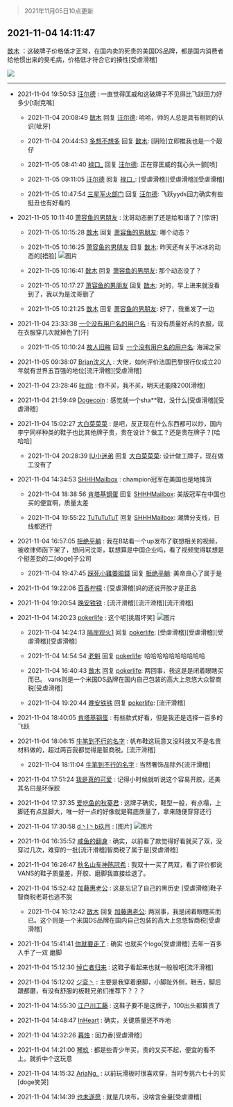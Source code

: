 > 2021年11月05日10点更新
<link rel="stylesheet" href="https://cdn.jsdelivr.net/gh/taotie6/sampleJSON@main/css/photo_show.css">
<meta name="referrer" content="no-referrer" />


 ## 2021-11-04 14:11:47 

 [㪚木](https://www.coolapk.com/feed/31210879?shareKey=ODQ3MjdhMDg2YjYzNjE4Mzg0OWQ~) ：这破牌子价格低才正常，在国内卖的死贵的美国DS品牌，都是国内消费者给他惯出来的臭毛病，价格低才符合它的揍性[受虐滑稽] 

<div class="album">
<img class="img-item" src="https://image.coolapk.com/feed/2019/0507/23/1081091_4586_1095@230x167.gif" />
</div>

 ------- 

- 2021-11-04 19:50:53 [汪尔德](uid=1595236) : 一直觉得匡威和这破牌子不见得比飞跃回力好多少[t耐克嘴] 

    - 2021-11-04 20:08:49 [㪚木](uid=1081091) 回复 [汪尔德](uid=1595236): 哈哈，帅的人总是具有相同的认识[呲牙] 

    - 2021-11-04 20:44:53 [多想不想多](uid=1473521) 回复 [㪚木](uid=1081091): [阴险]立即推我也是一个靓仔 

    - 2021-11-05 08:41:40 [禄口_](uid=1005884) 回复 [汪尔德](uid=1595236): 正在穿匡威的我心头一颤[喷] 

    - 2021-11-05 09:11:05 [汪尔德](uid=1595236) 回复 [禄口_](uid=1005884): [受虐滑稽][受虐滑稽][受虐滑稽] 

    - 2021-11-05 10:47:54 [三星军火部门](uid=2354553) 回复 [汪尔德](uid=1595236): 飞跃yyds回力确实有些挺丑也有好看的 

- 2021-11-05 10:11:40 [萧容鱼的男朋友](uid=2377889) : 沈哥动态删了还是给和谐了？[惊讶] 

    - 2021-11-05 10:15:28 [㪚木](uid=1081091) 回复 [萧容鱼的男朋友](uid=2377889): 哪个动态？ 

    - 2021-11-05 10:16:25 [萧容鱼的男朋友](uid=2377889) 回复 [㪚木](uid=1081091): 昨天还有关于冰冰的动态的[捂脸] ![图片](https://image.coolapk.com/feed/2021/1105/10/2377889_8585_0674@828x1792.jpg)

    - 2021-11-05 10:16:41 [㪚木](uid=1081091) 回复 [萧容鱼的男朋友](uid=2377889): 那个动态没了？ 

    - 2021-11-05 10:17:27 [萧容鱼的男朋友](uid=2377889) 回复 [㪚木](uid=1081091): 对的，早上进来就没看到了，我以为是沈哥删了 

    - 2021-11-05 10:21:25 [㪚木](uid=1081091) 回复 [萧容鱼的男朋友](uid=2377889): 好了，我重发了一边 

- 2021-11-04 23:33:38 [一个没有用户名的用户名](uid=1314924) : 有没有质量好点的衣服，现在衣服穿几次就掉色了[汗] 

    - 2021-11-05 10:10:24 [故人旧眸](uid=5481001) 回复 [一个没有用户名的用户名](uid=1314924): 海澜之家 

- 2021-11-05 09:38:07 [Brian沈义人](uid=886080) : 大佬，如何评价法国巴黎银行仅成立20年就有世界五百强的地位[流汗滑稽][受虐滑稽] 

- 2021-11-04 23:28:46 [吐司t](uid=3079076) : 你不买，我不买，明天还能降200[滑稽] 

- 2021-11-04 21:59:49 [Dogecoin](uid=4117633) : 感觉就一个sha**鞋，没什么[受虐滑稽][受虐滑稽] 

- 2021-11-04 15:02:27 [大白菜菜菜](uid=2081020) : 是吧，反正现在什么东西都可以炒，国内李宁同样种类的鞋子也比其他牌子贵，贵在设计？做工？还是贵在牌子？[哈哈哈] 

    - 2021-11-04 20:28:39 [IU小迷弟](uid=2571083) 回复 [大白菜菜菜](uid=2081020): 设计做工牌子，现在做工没有了 

- 2021-11-04 14:34:53 [SHHHMailbox](uid=3071885) : champion冠军在美国也是地摊货 

    - 2021-11-04 18:38:56 [肯塔基钢蛋](uid=2773441) 回复 [SHHHMailbox](uid=3071885): 美版冠军在中国也买的便宜啊，质量太差 

    - 2021-11-04 19:55:22 [TuTuTuTuT](uid=1433312) 回复 [SHHHMailbox](uid=3071885): 潮牌分支线，日线都还行 

- 2021-11-04 16:57:05 [拒绝平躺](uid=1706749) : 我在B站看一个up发布了联想相关的视频，被收律师函下架了，想问问沈哥，联想算是中国企业吗，看了视频觉得联想是个挺差劲的二[doge]子公司 

    - 2021-11-04 19:47:45 [踩死小雞要賠錢](uid=2375908) 回复 [拒绝平躺](uid=1706749): 美帝良心了属于是 

- 2021-11-04 19:22:06 [百香柠檬](uid=2068085) : [受虐滑稽]妈的还说开胶才是正品 

- 2021-11-04 19:20:54 [晚安铁铁](uid=2870621) : [流汗滑稽][流汗滑稽][流汗滑稽] 

- 2021-11-04 14:20:23 [pokerlife](uid=575409) : 这个呢[挑眉坏笑] ![图片](https://image.coolapk.com/feed/2021/1104/14/575409_bdbf41c4_6823_188@3325x2494.jpeg)

    - 2021-11-04 14:24:13 [隔岸观火1](uid=1428246) 回复 [pokerlife](uid=575409): [受虐滑稽][受虐滑稽][受虐滑稽][受虐滑稽] 

    - 2021-11-04 14:54:54 [老魁](uid=1703096) 回复 [pokerlife](uid=575409): 哈哈哈哈哈哈哈哈哈哈 

    - 2021-11-04 16:40:43 [㪚木](uid=1081091) 回复 [pokerlife](uid=575409): 两回事，我这是是闭着眼瞎买而已。
vans则是一个米国DS品牌在国内自己包装的高大上忽悠大众智商税[受虐滑稽] 

    - 2021-11-04 19:20:44 [晚安铁铁](uid=2870621) 回复 [pokerlife](uid=575409): [流汗滑稽] 

- 2021-11-04 18:40:05 [肯塔基钢蛋](uid=2773441) : 有些款式好看，但是我还是选择一百多的飞跃 

- 2021-11-04 18:06:15 [牛笔到不行的名字](uid=2374460) : 帆布鞋这玩意又没科技又不是名贵材料做的，超过两百我都觉得是智商税。[流汗滑稽] 

    - 2021-11-04 18:11:04 [牛笔到不行的名字](uid=2374460) : 当然奢饰品除外[流汗滑稽] 

- 2021-11-04 17:51:24 [我是真的可爱](uid=731138) : 记得小时候就听说这个容易开胶，还美其名曰是环保胶 

- 2021-11-04 17:37:35 [爱吃鱼的秋葵君](uid=1197189) : 这牌子确实，鞋型一般，有点塌，上脚还有点显脚大，唯一好一点的好像就是鞋底质量了，拿来随便穿穿还行 

- 2021-11-04 17:30:58 [d丶I丶b玖月](uid=2952537) : [图片] ![图片](https://image.coolapk.com/feed/2021/1104/17/2952537_8254_1462@427x380.gif)

- 2021-11-04 16:35:52 [咸鱼的翻身](uid=3945270) : 确实，以前看了款觉得好看就买了双，没穿过几次，难穿的一批[流汗滑稽]智商税了属于是[受虐滑稽] 

- 2021-11-04 16:26:47 [秋名山车神陈冠希](uid=1223020) : 我双十一买了两双，看了评价都说VANS的鞋子质量差，开胶、磨脚我直接给退了。 

- 2021-11-04 15:52:42 [加藤惠老公](uid=1266680) : 这是忘记了自己的黑历史
[受虐滑稽]鞋子智商税老哥也逃不脱 

    - 2021-11-04 16:12:42 [㪚木](uid=1081091) 回复 [加藤惠老公](uid=1266680): 两回事，我是闭着眼瞎买而已。这个则是一个米国DS品牌在国内自己包装的高大上忽悠智商税[受虐滑稽] 

- 2021-11-04 15:41:41 [你就要走了](uid=3251026) : 确实 也就买个logo[受虐滑稽] 去年一百多入手了一双 磨脚 

- 2021-11-04 15:12:30 [悼亡者归来](uid=2627573) : 这鞋子看起来也就一般般吧[流汗滑稽] 

- 2021-11-04 15:12:02 [ジ衮丶](uid=494451) : 主要是我穿着磨脚，小脚趾外侧，鞋舌，脚后跟都磨，有没有舒服的板鞋兄弟们推荐下？？？ 

- 2021-11-04 14:55:30 [江户川工藤](uid=708569) : 这鞋子要不是这牌子，100出头都算贵了 

- 2021-11-04 14:48:47 [InHeart](uid=1352482) : 确实，关键质量还不咋地 

- 2021-11-04 14:32:26 [暮烛](uid=915575) : 回力香[受虐滑稽] 

- 2021-11-04 14:21:00 [琴玖](uid=2151965) : 都是些青少年买，贵的又买不起，便宜的看不上。就折中个这玩意 

- 2021-11-04 14:15:32 [AriaNg_](uid=3504887) : 以前玩滑板时很喜欢穿，当时专挑六七十的买[doge笑哭] 

- 2021-11-04 14:14:39 [也未遂愿](uid=3056500) : 就是几块布，没啥含金量[受虐滑稽] 

